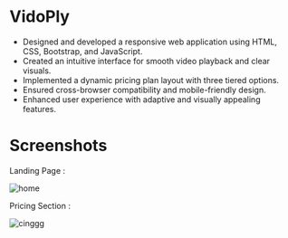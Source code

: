 # VidoPly
- Designed and developed a responsive web application using HTML, CSS, Bootstrap, and JavaScript.
- Created an intuitive interface for smooth video playback and clear visuals.
- Implemented a dynamic pricing plan layout with three tiered options.
- Ensured cross-browser compatibility and mobile-friendly design.
- Enhanced user experience with adaptive and visually appealing features.

# Screenshots

Landing Page : 




![home](https://github.com/user-attachments/assets/b55fd748-d708-4cc8-85eb-2cc571461bcf)


Pricing Section :

![cinggg](https://github.com/user-attachments/assets/6475c58b-466f-44ae-b64f-d283c36d468a)
